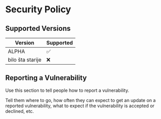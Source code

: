 # Security Policy

## Supported Versions

| Version            | Supported          |
| ------------------ | ------------------ |
| ALPHA              | :white_check_mark: |
| bilo šta starije   | :x:                |


## Reporting a Vulnerability

Use this section to tell people how to report a vulnerability.

Tell them where to go, how often they can expect to get an update on a
reported vulnerability, what to expect if the vulnerability is accepted or
declined, etc.
